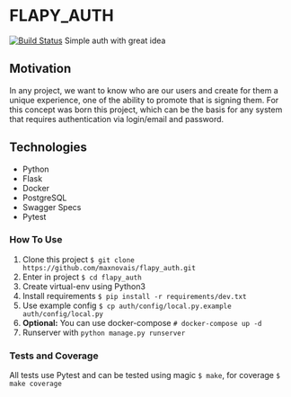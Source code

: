 # FLAPY_AUTH
[![Build Status](https://travis-ci.org/maxnovais/flapy_auth.svg?branch=master)](https://travis-ci.org/maxnovais/flapy_auth)
Simple auth with great idea
## Motivation
In any project, we want to know who are our users and create for them a unique experience, one of the ability to promote that is signing them.
For this concept was born this project, which can be the basis for any system that requires authentication via login/email and password.

## Technologies
- Python
- Flask
- Docker
- PostgreSQL
- Swagger Specs
- Pytest

### How To Use
1. Clone this project `$ git clone https://github.com/maxnovais/flapy_auth.git`
2. Enter in project `$ cd flapy_auth`
3. Create virtual-env using Python3
4. Install requirements `$ pip install -r requirements/dev.txt`
5. Use example config `$ cp auth/config/local.py.example auth/config/local.py`
6. **Optional:** You can use docker-compose `# docker-compose up -d`
7. Runserver with `python manage.py runserver`

### Tests and Coverage
All tests use Pytest and can be tested using magic `$ make`, for coverage `$ make coverage`




